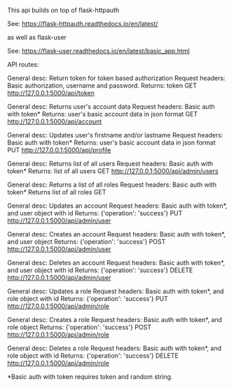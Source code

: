 
This api builds on top of flask-httpauth

See: https://flask-httpauth.readthedocs.io/en/latest/

as well as flask-user

See: https://flask-user.readthedocs.io/en/latest/basic_app.html


API routes:

General desc:  Return token for token based authorization
Request headers: Basic authorization, username and password.
Returns: token
GET 
http://127.0.0.1:5000/api/token

General desc: Returns user's account data
Request headers: Basic auth with token*
Returns: user's basic account data in json format
GET
http://127.0.0.1:5000/api/account

General desc: Updates user's firstname and/or lastname
Request headers: Basic auth with token*
Returns: user's basic account data in json format
PUT
http://127.0.0.1:5000/api/profile

General desc: Returns list of all users
Request headers: Basic auth with token*
Returns: list of all users
GET
http://127.0.0.1:5000/api/admin/users

General desc: Returns a list of all roles
Request headers: Basic auth with token*
Returns list of all roles
GET

General desc: Updates an account
Request headers: Basic auth with token*, and user object with id
Returns: {'operation': 'success'}
PUT
http://127.0.0.1:5000/api/admin/user

General desc: Creates an account
Request headers: Basic auth with token*, and user object
Returns: {'operation': 'success'}
POST
http://127.0.0.1:5000/api/admin/user

General desc: Deletes an account
Request headers: Basic auth with token*, and user object with id
Returns: {'operation': 'success'}
DELETE
http://127.0.0.1:5000/api/admin/user

General desc: Updates a role
Request headers: Basic auth with token*, and role object with id
Returns: {'operation': 'success'}
PUT
http://127.0.0.1:5000/api/admin/role

General desc: Creates a role
Request headers: Basic auth with token*, and role object
Returns: {'operation': 'success'}
POST
http://127.0.0.1:5000/api/admin/role

General desc: Deletes a role
Request headers: Basic auth with token*, and role object with id
Returns: {'operation': 'success'}
DELETE
http://127.0.0.1:5000/api/admin/role

*Basic auth with token requires token and random string.